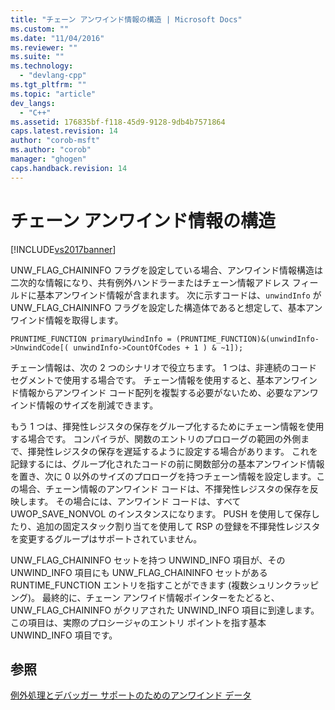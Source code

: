 ```yaml
---
title: "チェーン アンワインド情報の構造 | Microsoft Docs"
ms.custom: ""
ms.date: "11/04/2016"
ms.reviewer: ""
ms.suite: ""
ms.technology: 
  - "devlang-cpp"
ms.tgt_pltfrm: ""
ms.topic: "article"
dev_langs: 
  - "C++"
ms.assetid: 176835bf-f118-45d9-9128-9db4b7571864
caps.latest.revision: 14
author: "corob-msft"
ms.author: "corob"
manager: "ghogen"
caps.handback.revision: 14
---
```

# チェーン アンワインド情報の構造
[!INCLUDE[vs2017banner](../assembler/inline/includes/vs2017banner.md)]

UNW\_FLAG\_CHAININFO フラグを設定している場合、アンワインド情報構造は二次的な情報になり、共有例外ハンドラーまたはチェーン情報アドレス フィールドに基本アンワインド情報が含まれます。  次に示すコードは、`unwindInfo` が UNW\_FLAG\_CHAININFO フラグを設定した構造体であると想定して、基本アンワインド情報を取得します。  
  
```  
PRUNTIME_FUNCTION primaryUwindInfo = (PRUNTIME_FUNCTION)&(unwindInfo->UnwindCode[( unwindInfo->CountOfCodes + 1 ) & ~1]);  
```  
  
 チェーン情報は、次の 2 つのシナリオで役立ちます。  1 つは、非連続のコード セグメントで使用する場合です。  チェーン情報を使用すると、基本アンワインド情報からアンワインド コード配列を複製する必要がないため、必要なアンワインド情報のサイズを削減できます。  
  
 もう 1 つは、揮発性レジスタの保存をグループ化するためにチェーン情報を使用する場合です。  コンパイラが、関数のエントリのプロローグの範囲の外側まで、揮発性レジスタの保存を遅延するように設定する場合があります。  これを記録するには、グループ化されたコードの前に関数部分の基本アンワインド情報を置き、次に 0 以外のサイズのプロローグを持つチェーン情報を設定します。この場合、チェーン情報のアンワインド コードは、不揮発性レジスタの保存を反映します。  その場合には、アンワインド コードは、すべて UWOP\_SAVE\_NONVOL のインスタンスになります。  PUSH を使用して保存したり、追加の固定スタック割り当てを使用して RSP の登録を不揮発性レジスタを変更するグループはサポートされていません。  
  
 UNW\_FLAG\_CHAININFO セットを持つ UNWIND\_INFO 項目が、その UNWIND\_INFO 項目にも UNW\_FLAG\_CHAININFO セットがある RUNTIME\_FUNCTION エントリを指すことができます \(複数シュリンクラッピング\)。  最終的に、チェーン アンワイド情報ポインターをたどると、UNW\_FLAG\_CHAININFO がクリアされた UNWIND\_INFO 項目に到達します。この項目は、実際のプロシージャのエントリ ポイントを指す基本 UNWIND\_INFO 項目です。  
  
## 参照  
 [例外処理とデバッガー サポートのためのアンワインド データ](../build/unwind-data-for-exception-handling-debugger-support.md)